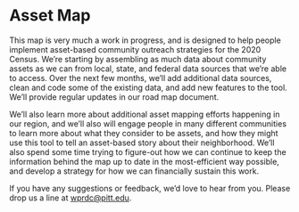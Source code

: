 # Asset Map

This map is very much a work in progress, and is designed to help people implement asset-based community outreach strategies for the 2020 Census. We’re starting by assembling as much data about community assets as we can from local, state, and federal data sources that we’re able to access. Over the next few months, we’ll add additional data sources, clean and code some of the existing data, and add new features to the tool. We’ll provide regular updates in our road map document.

We’ll also learn more about additional asset mapping efforts happening in our region, and we’ll also will engage people in many different communities to learn more about what they consider to be assets, and how they might use this tool to tell an asset-based story about their neighborhood. We’ll also spend some time trying to figure-out how we can continue to keep the information behind the map up to date in the most-efficient way possible, and develop a strategy for how we can financially sustain this work.

If you have any suggestions or feedback, we’d love to hear from you. Please drop us a line at [wprdc@pitt.edu](mailto:wprdc@pitt.edu).

